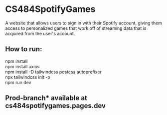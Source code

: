 # CS484SpotifyGames
A website that allows users to sign in with their Spotify account, giving them access to personalized games that work off of streaming data that is acquired from the user's account.


## How to run:

npm install  
npm install axios  
npm install -D tailwindcss postcss autoprefixer  
npx tailwindcss init -p  
npm run dev   
  
## Prod-branch* available at **cs484spotifygames.pages.dev**
